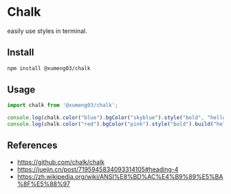 # Chalk

easily use styles in terminal.

## Install

```sh
npm install @xumeng03/chalk
```

## Usage

```typescript
import chalk from '@xumeng03/chalk';

console.log(chalk.color("blue").bgColor("skyblue").style("bold", "hello chalk!"));
console.log(chalk.color("red").bgColor("pink").style("bold").build("hello chalk!"));
```

## References

- https://github.com/chalk/chalk
- https://juejin.cn/post/7195945834093314105#heading-4
- https://zh.wikipedia.org/wiki/ANSI%E8%BD%AC%E4%B9%89%E5%BA%8F%E5%88%97
